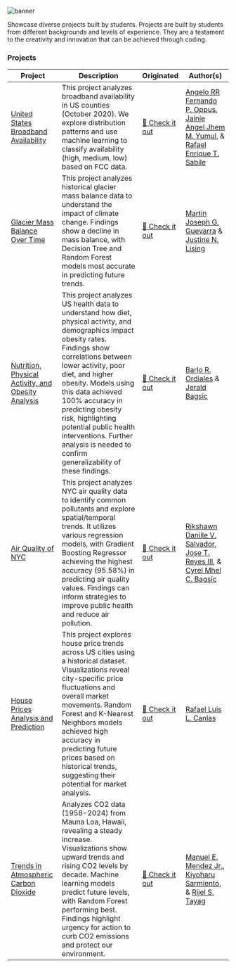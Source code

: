![banner](https://i.imgur.com/rAsN6yw.png)

Showcase diverse projects built by students. Projects are built by students from different backgrounds and levels of experience. They are a testament to the creativity and innovation that can be achieved through coding. 

### Projects 

| Project | Description | Originated | Author(s) |
| --- | --- | --- | --- |
| [United States Broadband Availability](https://github.com/aelluminate/united-states-broadband-availability) | This project analyzes broadband availability in US counties (October 2020). We explore distribution patterns and use machine learning to classify availability (high, medium, low) based on FCC data. | [🔗 Check it out](https://github.com/Cless41/SFTDSNLAB-FINALS) | [Angelo RR Fernando P. Oppus](https://github.com/Cless41), [Jainie Angel Jhem M. Yumul](https://github.com/JAINIE12), & [Rafael Enrique T. Sabile](https://github.com/HAU-RafaelES) |
| [Glacier Mass Balance Over Time](https://github.com/aelluminate/glacier-mass-balance-over-time) | This project analyzes historical glacier mass balance data to understand the impact of climate change. Findings show a decline in mass balance, with Decision Tree and Random Forest models most accurate in predicting future trends. | [🔗 Check it out](https://github.com/MJGuevarra17/Lising_Guevarra_CPE402_FinalExam) | [Martin Joseph G. Guevarra](https://github.com/MJGuevarra17) & [Justine N. Lising](https://github.com/JustineDJANGO29) | 
| [Nutrition, Physical Activity, and Obesity Analysis](https://github.com/aelluminate/nutrition-physical-activity-obesity-analysis) | This project analyzes US health data to understand how diet, physical activity, and demographics impact obesity rates. Findings show correlations between lower activity, poor diet, and higher obesity. Models using this data achieved 100% accuracy in predicting obesity risk, highlighting potential public health interventions. Further analysis is needed to confirm generalizability of these findings. | [🔗 Check it out](https://github.com/Jerald011003/BRFSS-Analysis) | [Barlo R. Ordiales](https://github.com/BarloBRO) & [Jerald Bagsic](https://github.com/Jerald011003) | 
| [Air Quality of NYC](https://github.com/aelluminate/air-quality-of-nyc) | This project analyzes NYC air quality data to identify common pollutants and explore spatial/temporal trends. It utilizes various regression models, with Gradient Boosting Regressor achieving the highest accuracy (95.58%) in predicting air quality values. Findings can inform strategies to improve public health and reduce air pollution. | [🔗 Check it out](https://github.com/KushyKooo/Air-Quality-SOFTDSN-FINALS) | [Rikshawn Danille V. Salvador](https://github.com/KushyKooo), [Jose T. Reyes III](https://github.com/JoseIII), & [Cyrel Mhel C. Bagsic](https://github.com/Cycybagsic) | 
| [House Prices Analysis and Prediction](https://github.com/aelluminate/house-prices-analysis-and-prediction) | This project explores house price trends across US cities using a historical dataset. Visualizations reveal city-specific price fluctuations and overall market movements. Random Forest and K-Nearest Neighbors models achieved high accuracy in predicting future prices based on historical trends, suggesting their potential for market analysis. | [🔗 Check it out](https://github.com/chighati/SOFTDESL_Finals) | [Rafael Luis L. Canlas](https://github.com/chighati) | 
| [Trends in Atmospheric Carbon Dioxide](https://github.com/aelluminate/trends-in-atmospheric-carbon-dioxide) | Analyzes CO2 data (1958-2024) from Mauna Loa, Hawaii, revealing a steady increase. Visualizations show upward trends and rising CO2 levels by decade. Machine learning models predict future levels, with Random Forest performing best. Findings highlight urgency for action to curb CO2 emissions and protect our environment. | [🔗 Check it out](https://github.com/Arj3l/CO2-PPM-Final) | [Manuel E. Mendez Jr.](https://github.com/scruBB29), [Kiyoharu Sarmiento](https://github.com/klstxii), & [Rijel S. Tayag](https://github.com/Arj3l) | 